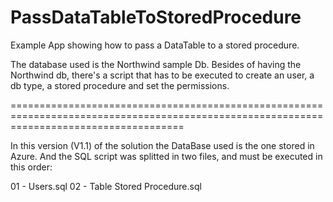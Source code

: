 # PassDataTableToStoredProcedure
Example App showing how to pass a DataTable to a stored procedure.

The database used is the Northwind sample Db. Besides of having the Northwind db, there's a script that has to be executed to create an user, a db type, a stored procedure and set the permissions.

==========================================================================================================================================

In this version (V1.1) of the solution the DataBase used is the one stored in Azure. And the SQL script was splitted in two files, and must be executed in this order:

01 - Users.sql
02 - Table Stored Procedure.sql
